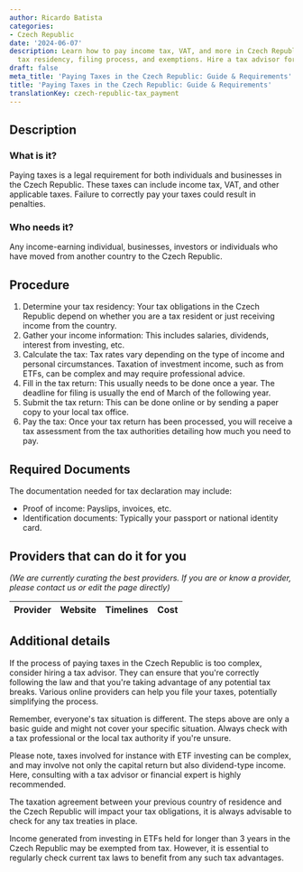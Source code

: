 ```yaml
---
author: Ricardo Batista
categories:
- Czech Republic
date: '2024-06-07'
description: Learn how to pay income tax, VAT, and more in Czech Republic. Understand
  tax residency, filing process, and exemptions. Hire a tax advisor for expert help.
draft: false
meta_title: 'Paying Taxes in the Czech Republic: Guide & Requirements'
title: 'Paying Taxes in the Czech Republic: Guide & Requirements'
translationKey: czech-republic-tax_payment
---
```



## Description
### What is it?
Paying taxes is a legal requirement for both individuals and businesses in the Czech Republic. These taxes can include income tax, VAT, and other applicable taxes. Failure to correctly pay your taxes could result in penalties.

### Who needs it?
Any income-earning individual, businesses, investors or individuals who have moved from another country to the Czech Republic.

## Procedure

1. Determine your tax residency: Your tax obligations in the Czech Republic depend on whether you are a tax resident or just receiving income from the country.
2. Gather your income information: This includes salaries, dividends, interest from investing, etc.
3. Calculate the tax: Tax rates vary depending on the type of income and personal circumstances. Taxation of investment income, such as from ETFs, can be complex and may require professional advice.
4. Fill in the tax return: This usually needs to be done once a year. The deadline for filing is usually the end of March of the following year.
5. Submit the tax return: This can be done online or by sending a paper copy to your local tax office.
6. Pay the tax: Once your tax return has been processed, you will receive a tax assessment from the tax authorities detailing how much you need to pay. 

## Required Documents 
The documentation needed for tax declaration may include:

- Proof of income: Payslips, invoices, etc.
- Identification documents: Typically your passport or national identity card. 

## Providers that can do it for you

_(We are currently curating the best providers. If you are or know a provider, please contact us or edit the page directly)_

| Provider        |     Website     |     Timelines    |       Cost      |
| --------------- | --------------- |  :-------------: | :-------------: |

## Additional details
If the process of paying taxes in the Czech Republic is too complex, consider hiring a tax advisor. They can ensure that you're correctly following the law and that you're taking advantage of any potential tax breaks. Various online providers can help you file your taxes, potentially simplifying the process.

Remember, everyone's tax situation is different. The steps above are only a basic guide and might not cover your specific situation. Always check with a tax professional or the local tax authority if you're unsure.

Please note, taxes involved for instance with ETF investing can be complex, and may involve not only the capital return but also dividend-type income. Here, consulting with a tax advisor or financial expert is highly recommended. 

The taxation agreement between your previous country of residence and the Czech Republic will impact your tax obligations, it is always advisable to check for any tax treaties in place.

Income generated from investing in ETFs held for longer than 3 years in the Czech Republic may be exempted from tax. However, it is essential to regularly check current tax laws to benefit from any such tax advantages.